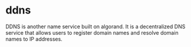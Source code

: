 # ddns

DDNS is another name service built on algorand. It is a decentralized DNS service that allows users to register domain names and resolve domain names to IP addresses.

